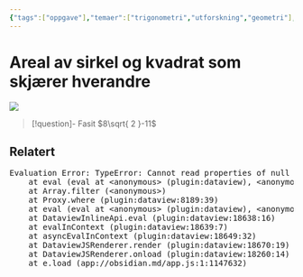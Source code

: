 ```yaml
---
{"tags":["oppgave"],"temaer":["trigonometri","utforskning","geometri"],"alias":[null],"del":1,"oppgave":null,"fag":["1t","r1","r2"],"eksamen":null,"dg-publish":true,"title":"Areal av sirkel og kvadrat som skjærer hverandre","date":"2023-06-08","modified":"2023-06-08","permalink":"/areal-av-sirkel-og-kvadrat-som-skjaerer-hverandre/","dgPassFrontmatter":true}
---
```



# Areal av sirkel og kvadrat som skjærer hverandre
![](/img/user/_resources/sirkel-og-kvadrat.png)

>[!question]- Fasit
> $8\sqrt{ 2 }-11$
>

## Relatert

<pre class="dataview dataview-error">Evaluation Error: TypeError: Cannot read properties of null (reading 'contains')
    at eval (eval at &lt;anonymous&gt; (plugin:dataview), &lt;anonymous&gt;:35:47)
    at Array.filter (&lt;anonymous&gt;)
    at Proxy.where (plugin:dataview:8189:39)
    at eval (eval at &lt;anonymous&gt; (plugin:dataview), &lt;anonymous&gt;:35:28)
    at DataviewInlineApi.eval (plugin:dataview:18638:16)
    at evalInContext (plugin:dataview:18639:7)
    at asyncEvalInContext (plugin:dataview:18649:32)
    at DataviewJSRenderer.render (plugin:dataview:18670:19)
    at DataviewJSRenderer.onload (plugin:dataview:18260:14)
    at e.load (app://obsidian.md/app.js:1:1147632)</pre>